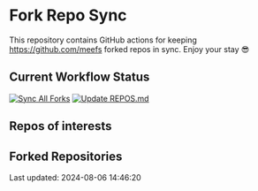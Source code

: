 # Fork Repo Sync

This repository contains GitHub actions for keeping https://github.com/meefs forked repos in sync. Enjoy your stay 😎

## Current Workflow Status

[![Sync All Forks](https://github.com/meefs/fork-repo-sync/actions/workflows/sync_forks.yml/badge.svg)](https://github.com/meefs/fork-repo-sync/actions/workflows/sync_forks.yml) [![Update REPOS.md](https://github.com/meefs/fork-repo-sync/actions/workflows/update_repos_markdown.yml/badge.svg)](https://github.com/meefs/fork-repo-sync/actions/workflows/update_repos_markdown.yml)


## Repos of interests
<!-- START_SECTION:forked_repos -->
## Forked Repositories

Last updated: 2024-08-06 14:46:20


<!-- END_SECTION:forked_repos -->
